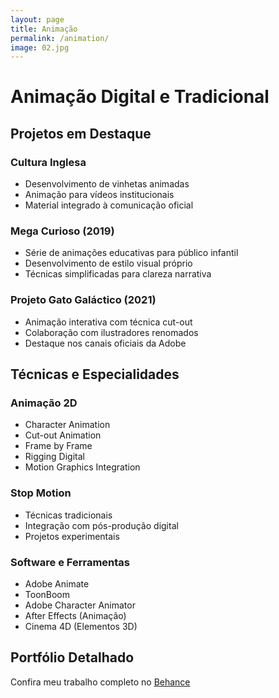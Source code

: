 ```yaml
---
layout: page
title: Animação
permalink: /animation/
image: 02.jpg
---
```


# Animação Digital e Tradicional

## Projetos em Destaque

### Cultura Inglesa
- Desenvolvimento de vinhetas animadas
- Animação para vídeos institucionais
- Material integrado à comunicação oficial

### Mega Curioso (2019)
- Série de animações educativas para público infantil
- Desenvolvimento de estilo visual próprio
- Técnicas simplificadas para clareza narrativa

### Projeto Gato Galáctico (2021)
- Animação interativa com técnica cut-out
- Colaboração com ilustradores renomados
- Destaque nos canais oficiais da Adobe

## Técnicas e Especialidades

### Animação 2D
- Character Animation
- Cut-out Animation
- Frame by Frame
- Rigging Digital
- Motion Graphics Integration

### Stop Motion
- Técnicas tradicionais
- Integração com pós-produção digital
- Projetos experimentais

### Software e Ferramentas
- Adobe Animate
- ToonBoom
- Adobe Character Animator
- After Effects (Animação)
- Cinema 4D (Elementos 3D)

## Portfólio Detalhado
Confira meu trabalho completo no [Behance](https://www.behance.net/gallery/65727549/Portifolio-2018-Mauro-Junior)